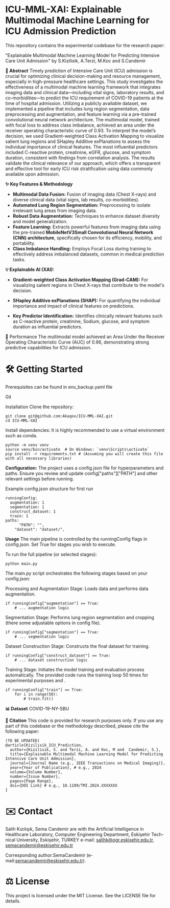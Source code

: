 # ICU-MML-XAI: Explainable Multimodal Machine Learning for ICU Admission Prediction
This repository contains the experimental codebase for the research paper:

"Explainable Multimodal Machine Learning Model for Predicting Intensive Care Unit Admission"
by S.Kizilisik, A.Terzi, M.Koc and S.Candemir

**📄 Abstract**
Timely prediction of Intensive Care Unit (ICU) admission is crucial for optimizing clinical decision-making and resource management, especially in high-pressure healthcare settings. This study investigates the effectiveness of a multimodal machine learning framework that integrates imaging data and clinical data—including vital signs, laboratory results, and co-morbidities—to predict the ICU requirement of COVID-19 patients at the time of hospital admission. Utilizing a publicly available dataset, we implemented a pipeline that includes lung region segmentation, data preprocessing and augmentation, and feature learning via a pre-trained convolutional neural network architecture. The multimodal model, trained with focal loss to address class imbalance, achieved an area under the receiver operating characteristic curve of 0.93. To interpret the model’s decision, we used Gradient-weighted Class Activation Mapping to visualize salient lung regions and SHapley Additive exPlanations to assess the individual importance of clinical features. The most influential predictors included C-reactive protein, creatinine, eGFR, glucose, and symptom duration, consistent with findings from correlation analysis. The results validate the clinical relevance of our approach, which offers a transparent and effective tool for early ICU risk stratification using data commonly available upon admission.

**✨ Key Features & Methodology**
* **Multimodal Data Fusion:** Fusion of imaging data (Chest X-rays) and diverse clinical data (vital signs, lab results, co-morbidities).
* **Automated Lung Region Segmentation:** Preprocessing to isolate irrelevant lung areas from imaging data.
* **Robust Data Augmentation:** Techniques to enhance dataset diversity and model generalization.
* **Feature Learning:** Extracts powerful features from imaging data using the pre-trained **MobileNetV3Small Convolutional Neural Network (CNN) architecture**, specifically chosen for its efficiency, mobility, and portability.
* **Class Imbalance Handling:** Employs Focal Loss during training to effectively address imbalanced datasets, common in medical prediction tasks.

**💡 Explainable AI (XAI):**

* **Gradient-weighted Class Activation Mapping (Grad-CAM):** For visualizing salient regions in Chest X-rays that contribute to the model's decision.

* **SHapley Additive exPlanations (SHAP):** For quantifying the individual importance and impact of clinical features on predictions.

* **Key Predictor Identification:** Identifies clinically relevant features such as C-reactive protein, creatinine, Sodium, glucose, and symptom duration as influential predictors.

🚀 Performance
The multimodal model achieved an Area Under the Receiver Operating Characteristic Curve (AUC) of 0.96, demonstrating strong predictive capabilities for ICU admission.

# 🛠️ Getting Started
Prerequisites can be found in env_backup.yaml file

Git

Installation
Clone the repository:
```
git clone git@github.com:Akaqox/ICU-MML-XAI.git
cd ICU-MML-XAI
```

Install dependencies:
It is highly recommended to use a virtual environment such as conda.
```
python -m venv venv
source venv/bin/activate  # On Windows: `venv\Scripts\activate`
pip install -r requirements.txt # (Assuming you will create this file with all necessary libraries)
```
**Configuration:**
The project uses a config.json file for hyperparameters and paths. Ensure you review and update config["paths"]["PATH"] and other relevant settings before running.

Example config.json structure for first run
```
runningConfig:
  augmentation: 1
  segmentation: 1
  construct_dataset: 1
  train: 1
paths:
      "PATH": "",
    "dataset": "dataset/",

```
**Usage**
The main pipeline is controlled by the runningConfig flags in config.json. Set True for stages you wish to execute.

To run the full pipeline (or selected stages):
```
python main.py
```
The main.py script orchestrates the following stages based on your config.json:

Processing and Augmentation Stage: Loads data and performs data augmentation.
```
if runningConfig["augmentation"] == True:
    # ... augmentation logic
```
Segmentation Stage: Performs lung region segmentation and cropping (there some adjustable options in config file).
```
if runningConfig["segmentation"] == True:
    # ... segmentation logic
```
Dataset Construction Stage: Constructs the final dataset for training.
```
if runningConfig["construct_dataset"] == True:
    # ... dataset construction logic
```
Training Stage: Initiates the model training and evaluation process automatically. The provided code runs the training loop 50 times for experimental purposes and .
```
if runningConfig["train"] == True:
    for i in range(50):
        # train.fit()
```
**📊 Dataset**
COVID-19-NY-SBU

**📝 Citation**
This code is provided for research purposes only. If you use any part of this codebase or the methodology described, please cite the following paper:
```
(TO BE UPDATED)
@article{Kizilisik_ICU_Prediction,
  author={Kizilisik, S. and Terzi, A. and Koc, M and  Candemir, S.},
  title={Explainable Multimodal Machine Learning Model for Predicting Intensive Care Unit Admission},
  journal={Journal Name (e.g., IEEE Transactions on Medical Imaging)},
  year={Year of Publication}, # e.g., 2024
  volume={Volume Number},
  number={Issue Number},
  pages={Page Range},
  doi={DOI Link} # e.g., 10.1109/TMI.2024.XXXXXXX
}
```


# ✉️ Contact
Salih Kızılışık, Sema Candemir are with the Artificial Intelligence in
Healthcare Laboratory, Computer Engineering Department, Eskişehir Tech-
nical University, Eskişehir, TURKEY e-mail: salihk@ogr.eskisehir.edu.tr,
semacandemir@eskisehir.edu.tr

Corresponding author:SemaCandemir
(e-mail:semacandemir@eskisehir.edu.tr).


# ⚖️ License
This project is licensed under the MIT License. See the LICENSE file for details.
